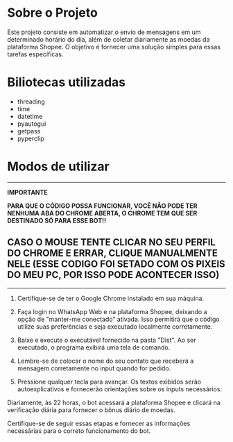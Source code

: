 # Sobre o Projeto
Este projeto consiste em automatizar o envio de mensagens em um determinado horário do dia, além de coletar diariamente as moedas da plataforma Shopee. O objetivo é fornecer uma solução simples para essas tarefas específicas.

# Biliotecas utilizadas
- threading
- time
- datetime
- pyautogui
- getpass
- pyperclip

# Modos de utilizar
--------------------------------------------------------
**IMPORTANTE**

**PARA QUE O CÓDIGO POSSA FUNCIONAR, VOCÊ NÃO PODE TER NENHUMA ABA DO CHROME ABERTA, O CHROME TEM QUE SER DESTINADO SÓ PARA ESSE BOT!!**

**CASO O MOUSE TENTE CLICAR NO SEU PERFIL DO CHROME E ERRAR, CLIQUE MANUALMENTE NELE (ESSE CODIGO FOI SETADO COM OS PIXEIS DO MEU PC, POR ISSO PODE ACONTECER ISSO)**
----------------------------------------------------------
----------------------------------------------------------

1. Certifique-se de ter o Google Chrome instalado em sua máquina.

2. Faça login no WhatsApp Web e na plataforma Shopee, deixando a opção de "manter-me conectado" ativada. Isso permitirá que o código utilize suas preferências e seja executado localmente corretamente.

3. Baixe e execute o executável fornecido na pasta "Dist". Ao ser executado, o programa exibirá uma tela de comando.

4. Lembre-se de colocar o nome do seu contato que receberá a mensagem corretamente no input quando for pedido.

5. Pressione qualquer tecla para avançar. Os textos exibidos serão autoexplicativos e fornecerão orientações sobre os inputs necessários.

Diariamente, às 22 horas, o bot acessará a plataforma Shopee e clicará na verificação diária para fornecer o bônus diário de moedas.

Certifique-se de seguir essas etapas e fornecer as informações necessárias para o correto funcionamento do bot.
